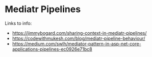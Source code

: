 # Mediatr Pipelines

Links to info:
 - https://jimmybogard.com/sharing-context-in-mediatr-pipelines/
 - https://codewithmukesh.com/blog/mediatr-pipeline-behaviour/
 - https://medium.com/swlh/mediator-pattern-in-asp-net-core-applications-pipelines-ec0926e71bc8

## 
